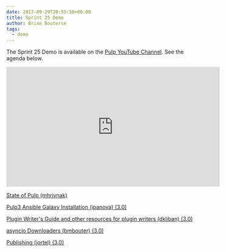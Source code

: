 ```yaml
---
date: 2017-09-29T20:55:50+00:00
title: Sprint 25 Demo
author: Brian Bouterse
tags:
  - demo
---
```

<!-- more -->
The Sprint 25 Demo is available on the [Pulp YouTube Channel](https://www.youtube.com/PulpProject). See the agenda below.

<iframe width="560" height="315" src="https://www.youtube.com/embed/XXkHrqutYlU" frameborder="0" allowfullscreen></iframe>

[State of Pulp (mhrivnak)](http://www.youtube.com/watch?v=XXkHrqutYlU&t=0m34s)

[Pulp3 Ansible Galaxy Installation (ipanova) (3.0)](http://www.youtube.com/watch?v=XXkHrqutYlU&t=4m38s)

[Plugin Writer's Guide and other resources for plugin writers (dkliban) (3.0)](http://www.youtube.com/watch?v=XXkHrqutYlU&t=8m57s)

[asyncio Downloaders (bmbouter) (3.0)](http://www.youtube.com/watch?v=XXkHrqutYlU&t=14m17s)

[Publishing (jortel) (3.0)](http://www.youtube.com/watch?v=XXkHrqutYlU&t=21m01s)